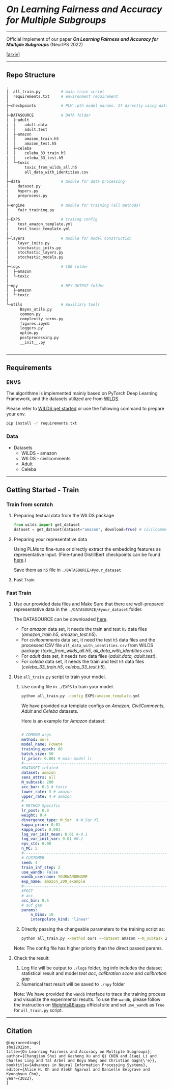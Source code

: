 # *On Learning Fairness and Accuracy for Multiple Subgroups*

---

Official Implement of our paper ***On Learning Fairness and Accuracy for Multiple Subgroups*** (NeurIPS 2022)  

[[arxiv]](https://arxiv.org/abs/2210.10837)

---
## Repo Structure

```bash
.
│  all_train.py         # main train script
│  requirements.txt     # environment requirement
│
├─checkpoints           # PLM .pth model params. If directly using data provided in DATASOURCE, do not need any model checkpoints
│
├─DATASOURCE            # DATA folder 
│  ├─adult 
│  │    adult.data
│  │    adult.test
│  ├─amazon
│  │    amazon_train.h5
│  │    amazon_test.h5
│  ├─celeba
│  │    celeba_33_train.h5
│  │    celeba_33_test.h5
│  └─toxic
│       toxic_from_wilds_all.h5
│       all_data_with_identities.csv
│
├─data                  # module for data processing
│    dataset.py
│    hypers.py
│    preprocess.py
│
├─engine                # module for training (all methods)
│    fair_training.py
│
├─EXPS                  # traiing config
│    test_amazon_template.yml
│    test_toxic_template.yml
│
├─layers                # module for model construction
│    layer_inits.py
│    stochastic_inits.py
│    stochastic_layers.py
│    stochastic_models.py
│  
├─logs                  # LOG folder
│  ├─amazon
│  └─toxic
│
├─npy                   # NPY OUTPUT folder
│  ├─amazon
│  └─toxic
│
└─utils                 # Auxiliary tools
      Bayes_utils.py
      common.py
      complexity_terms.py
      figures.ipynb
      loggers.py
      optim.py
      postprocessing.py
      __init__.py
    
```

---

## Requirements

### ENVS

The algorithme is implemented mainly based on PyTorch Deep Learning Framework, and the datasets utilized are from [WILDS](https://wilds.stanford.edu/).

Please refer to [WILDS get started](https://wilds.stanford.edu/get_started/) or use the following command to prepare your env.

```bash
pip install -r requirements.txt
```

### Data

- Datasets
  - WILDS - amazon
  - WILDS - civilcomments
  - Adult
  - Celeba

---

## Getting Started - Train

### Train from scratch

1. Preparing textual data from the WILDS package

    ```python
    from wilds import get_dataset
    dataset = get_dataset(dataset="amazon", download=True) # civilcomments
    ```

2. Preparing your representative data

    Using PLMs to fine-tune or directly extract the embedding features as representative input. (Fine-tuned DistillBert checkpoints can be found [here](https://drive.google.com/drive/folders/1WQqqFp7niY-Ny0sC-4BRIBX4GS_kng4W?usp=share_link).)

    Save them as `h5` file in `./DATASOURCE/#your_dataset`

3. Fast Train

### Fast Train

1. Use our provided data files and Make Sure that there are well-prepared representative data in the `./DATASOURCE/#your_dataset` folder.

   The DATASOURCE can be downloaded [here](https://drive.google.com/drive/folders/1q1Yfzz9Gp7cQlrvQR14WdI0NUJrCnQeR?usp=share_link).
   - For *amazon* data set, it needs the train and test `h5` data files (*amazon_train.h5, amazon_test.h5*).
   - For *civilcomments* data set, it need the test `h5` data files and the processed CSV file `all_data_with_identities.csv` from WILDS package (*toxic_from_wilds_all.h5*, *all_data_with_identities.csv*).
   - For *adult* data set, it needs two data files (*adult.data, adult.test*).
   - For *celeba* data set, it needs the train and test `h5` data files (*celeba_33_train.h5*, *celeba_33_test.h5*).


2. Use `all_train.py` script to train your model.
   1. Use config file in `./EXPS` to train your model.

        ```cmd
        python all_train.py -config EXPS/amazon_template.yml
        ```

        We have provided our template configs on *Amazon*, *CivilComments*, *Adult* and  *Celeba*  datasets.

        Here is an example for *Amazon* dataset:

        ``` yml

        # COMMON args
        method: ours
        model_name: FcNet4
        training_epoch: 80
        batch_size: 50
        lr_prior: 0.001 # main model lr
        #------------------------------------------------------------------------------------
        #DATASET related
        dataset: amazon
        sens_attrs: all 
        N_subtask: 200
        acc_bar: 0.5 # toxic
        lower_rate: 3 # amazon
        upper_rate: 4 # amazon
        #------------------------------------------------------------------------------------
        # METHOD Specific
        lr_post: 0.8
        weight: 0.4
        divergence_type: W_Sqr  # W_Sqr KL
        kappa_prior: 0.01
        kappa_post: 0.001
        log_var_init_mean: 0.01 #-0.1
        log_var_init_var: 0.01 #0.1
        eps_std: 0.08
        n_MC: 5
        #------------------------------------------------------------------------------------
        # CUSTOMER
        seed: 4
        train_inf_step: 2
        use_wandb: False
        wandb_username: YOURWANDBNAME
        exp_name: amazon_200_example
        #------------------------------------------------------------------------------------
        #POST
        # acc
        acc_bin: 0.5
        # suf gap
        params:
            n_bins: 10
            interpolate_kind: 'linear'  
        ```

   2. Directly passing the changeable parameters to the training script as:

        ```cmd
        python all_train.py --method ours --dataset amazon --N_subtask 200
        ```

    Note: The config file has higher priority than the direct passed params.

3. Check the result:

   1. Log file will be output to `./logs` folder, log info includes the dataset statistical result and model *test acc*, *calibration score* and *calibration gap*
   2. Numerical test result will be saved to `./npy` folder  

   Note: We have provided the `wandb` interface to trace the training process and visualize the experimental results. To use the `wandb`, please follow the instruction on [Weights&Biases](https://wandb.ai/site) official site and set `use_wandb` as `True` for `all_train.py` script.

---

## Citation

```
@inproceedings{
shui2022on,
title={On Learning Fairness and Accuracy on Multiple Subgroups},
author={Changjian Shui and Gezheng Xu and Qi CHEN and Jiaqi Li and Charles Ling and Tal Arbel and Boyu Wang and Christian Gagn{\'e}},
booktitle={Advances in Neural Information Processing Systems},
editor={Alice H. Oh and Alekh Agarwal and Danielle Belgrave and Kyunghyun Cho},
year={2022},
}
```
